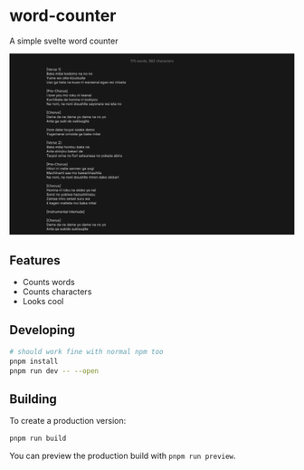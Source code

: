 # word-counter

A simple svelte word counter

![Screenshot](/static/screenshot.png)

## Features

- Counts words
- Counts characters
- Looks cool

## Developing

```bash
# should work fine with normal npm too
pnpm install
pnpm run dev -- --open
```

## Building

To create a production version:

```bash
pnpm run build
```

You can preview the production build with `pnpm run preview`.
